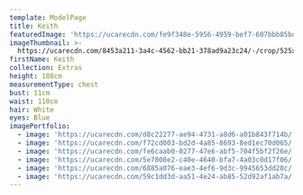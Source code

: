 ```yaml
---
template: ModelPage
title: Keith
featuredImage: 'https://ucarecdn.com/fe9f348e-5956-4959-bef7-607bbb85bd29/'
imageThumbnail: >-
  https://ucarecdn.com/8453a211-3a4c-4562-bb21-378ad9a23c24/-/crop/525x799/54,0/-/preview/
firstName: Keith
collection: Extras
height: 188cm
measurementType: chest
bust: 11cm
waist: 110cm
hair: White
eyes: Blue
imagePortfolio:
  - image: 'https://ucarecdn.com/d8c22277-ae94-4731-a8d6-a01b843f714b/'
  - image: 'https://ucarecdn.com/f72cd003-bd2d-4a85-8693-8ed1ec70d065/'
  - image: 'https://ucarecdn.com/fe6caab0-0277-47e6-abf5-704f5bf2f26e/'
  - image: 'https://ucarecdn.com/5e7808e2-c40e-4640-bfa7-4a03c0d17f06/'
  - image: 'https://ucarecdn.com/6885a076-eae3-4ef6-9d3c-9945653dd28c/'
  - image: 'https://ucarecdn.com/59c1dd3d-aa51-4e24-ab85-52d92af1ab7a/'
---
```


